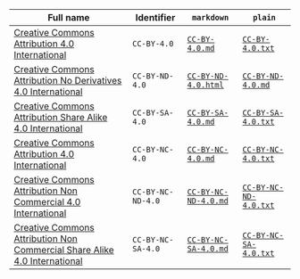 | Full name                                                   | Identifier      | `markdown`                                 | `plain`                                      |
|--------------------------------------------------------------------------------------------------------------------------------------------------------------------------------------------------------------------------------------|-----------------|--------------------------------------------|----------------------------------------------|
| [Creative Commons Attribution 4.0 International](https://spdx.org/licenses/CC-BY-4.0.html)                                                                                                                                           | `CC-BY-4.0`      | [`CC-BY-4.0.md`](CC-BY-4.0.md)             | [`CC-BY-4.0.txt`](CC-BY-4.0.txt)             |
| [Creative Commons Attribution No Derivatives 4.0 International](https://spdx.org/licenses/CC-BY-ND-4.0.html)          |  `CC-BY-ND-4.0`   |    [`CC-BY-ND-4.0.html`](CC-BY-ND-4.0.html)    |    [`CC-BY-ND-4.0.md`](CC-BY-ND-4.0.md) | `CC-BY-ND-4.0`    | [`CC-BY-ND-4.0.md`](CC-BY-ND-4.0.md)       | [`CC-BY-ND-4.0.txt`](CC-BY-ND-4.0.txt)       |
| [Creative Commons Attribution Share Alike 4.0 International](https://spdx.org/licenses/CC-BY-SA-4.0.html)                                                                                                                            | `CC-BY-SA-4.0`    | [`CC-BY-SA-4.0.md`](CC-BY-SA-4.0.md)       | [`CC-BY-SA-4.0.txt`](CC-BY-SA-4.0.txt)       |
| [Creative Commons Attribution 4.0 International](https://spdx.org/licenses/CC-BY-NC-4.0.html)                                                                                                                                           | `CC-BY-NC-4.0`    | [`CC-BY-NC-4.0.md`](CC-BY-NC-4.0.md)       | [`CC-BY-NC-4.0.txt`](CC-BY-NC-4.0.txt)       |
| [Creative Commons Attribution Non Commercial 4.0 International](https://spdx.org/licenses/CC-BY-NC-ND-4.0.html)                                                                                                                         | `CC-BY-NC-ND-4.0` | [`CC-BY-NC-ND-4.0.md`](CC-BY-NC-ND-4.0.md) | [`CC-BY-NC-ND-4.0.txt`](CC-BY-NC-ND-4.0.txt) |
| [Creative Commons Attribution Non Commercial Share Alike 4.0 International](https://spdx.org/licenses/CC-BY-NC-SA-4.0.html)                                                                                                          | `CC-BY-NC-SA-4.0` | [`CC-BY-NC-SA-4.0.md`](CC-BY-NC-SA-4.0.md) | [`CC-BY-NC-SA-4.0.txt`](CC-BY-NC-SA-4.0.txt) |
